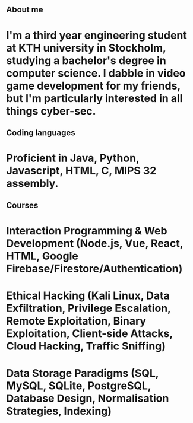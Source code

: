 ## About me
# I'm a third year engineering student at KTH university in Stockholm, studying a bachelor's degree in computer science. I dabble in video game development for my friends, but I'm particularly interested in all things cyber-sec.

## Coding languages
# Proficient in Java, Python, Javascript, HTML, C, MIPS 32 assembly.

## Courses
# Interaction Programming & Web Development (Node.js, Vue, React, HTML, Google Firebase/Firestore/Authentication)
# Ethical Hacking (Kali Linux, Data Exfiltration, Privilege Escalation, Remote Exploitation, Binary Exploitation, Client-side Attacks, Cloud Hacking, Traffic Sniffing)
# Data Storage Paradigms (SQL, MySQL, SQLite, PostgreSQL, Database Design, Normalisation Strategies, Indexing)


